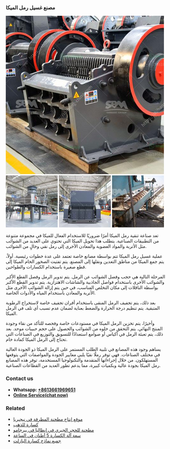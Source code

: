 <h3>مصنع غسيل رمل الميكا</h3><img src='1701853640.jpg' alt=''><p>تعد صناعة تنقية رمل الميكا أمرًا ضروريًا للاستخدام الفعال للميكا في مجموعة متنوعة من التطبيقات الصناعية. يتطلب هذا تحويل الميكا التي تحتوي على العديد من الشوائب مثل الأتربة والمواد العضوية والمعادن الأخرى إلى رمل نقي وخالٍ من الشوائب.</p><p>عملية غسيل رمل الميكا تتم بواسطة مصانع خاصة تعتمد على عدة خطوات رئيسية. أولاً، يتم جمع الميكا من مناطق التعدين ونقلها إلى المصنع. يتم تفتيت الصخور الخام الميكا إلى قطع صغيرة باستخدام الكسارات والطواحين.</p><p>المرحلة التالية هي حجب وفصل الشوائب عن الرمل. يتم تدوير الرمل وفصل القطع الأكبر والشوائب الأخرى باستخدام فواصل الجاذبية والشاشات الاهتزازية. يتم تدوير القطع الأكبر بواسطة الناقلات إلى مكان التخلص المناسب، في حين يتم إزالة الشوائب الأخرى مثل الأتربة والمعادن باستخدام المياه والأدوات الخاصة.</p><p>بعد ذلك، يتم تجفيف الرمل المنقى باستخدام أفران تجفيف خاصة لاستخراج الرطوبة المتبقية. يتم تنظيم درجة الحرارة والضغط بعناية لضمان عدم تسبب أي تلف في الرمل الميكا.</p><p>وأخيرًا، يتم تخزين الرمل الميكا في مستودعات خاصة وفحصه للتأكد من نقاء وجودة المنتج النهائي. يتم التحقق من خلوه من الشوائب والحصول على حجم حبيبات موحد. بعد ذلك، يتم تعبئة الرمل في أكياس أو صوامع استعدادًا للتسويق والتوزيع في الصناعات التي تحتاج إلى الرمل الميكا كمادة خام.</p><p>يساهم وجود هذه المصانع في تلبية الطلب المستمر على الرمل الميكا ذو الجودة العالية في مختلف الصناعات. فهي توفر رملًا نقيًا يلبي معايير الجودة والمواصفات التي يتوقعها المستهلكون. من خلال إجراءاتها المتقدمة والتكنولوجيا المستخدمة، توفر هذه المصانع رمل الميكا بجودة عالية وبكميات كبيرة، مما يدعم تطور العديد من القطاعات الصناعية.</p><h3>Contact us</h3><ul><li><strong>Whatsapp:&nbsp;<a href="https://wa.me/8613661969651">+8613661969651</a></strong></li><li><a href="https://swt.shibang-china.com/?git&amp;zhl&amp;مصنع غسيل رمل الميكا"><strong>Online Service(chat now)</strong></a></li></ul><h3>Related</h3><ul><li><a href='موقع إنتاج مطحنة المطرقة في نيجيريا.md'>موقع إنتاج مطحنة المطرقة في نيجيريا</a></li><li><a href='كسارة للذهب.md'>كسارة للذهب</a></li><li><a href='مطحنة للحجر الجيري في إيطاليا في بيرجامو.md'>مطحنة للحجر الجيري في إيطاليا في بيرجامو</a></li><li><a href='سعة آلة الكسارة 5 أطنان في الساعة.md'>سعة آلة الكسارة 5 أطنان في الساعة</a></li><li><a href='جميع نماذج كسارة البازلت.md'>جميع نماذج كسارة البازلت</a></li></ul>